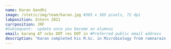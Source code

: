 ```yaml
---
name: Karan Gandhi
image: /static/img/team/karan.jpg #365 x 365 pixels, 72 dpi
labposition: Intern 2021
currposition: JRF
#Subsequent:  update once you become an alumnus
email: karang AT ncbs DOT res DOT in #Preferred public email address
description: "Karan completed his M.Sc. in Microbiology from ramnarain Ruia College, Mumbai. he is developing stable cell lines and performing functional assays on cell-cell junctions. He is working in our collaborator Prof Sorab Dalal's lab at ACTREC, Mumbai."
---
```


